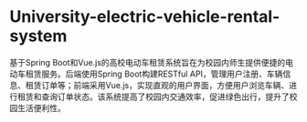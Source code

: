 # University-electric-vehicle-rental-system
基于Spring Boot和Vue.js的高校电动车租赁系统旨在为校园内师生提供便捷的电动车租赁服务。后端使用Spring Boot构建RESTful API，管理用户注册、车辆信息、租赁订单等；前端采用Vue.js，实现直观的用户界面，方便用户浏览车辆、进行租赁和查询订单状态。该系统提高了校园内交通效率，促进绿色出行，提升了校园生活便利性。
